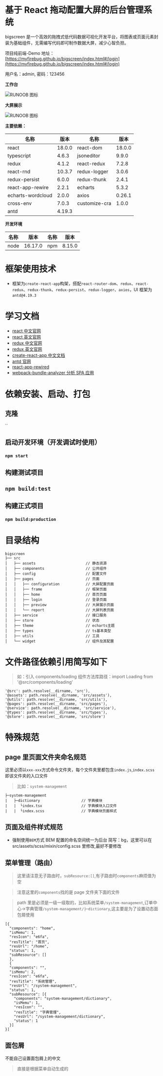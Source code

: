 # 基于 React 拖动配置大屏的后台管理系统

bigscreen 是一个高效的拖拽式低代码数据可视化开发平台，将图表或页面元素封装为基础组件，无需编写代码即可制作数据大屏，减少心智负担。

项目纯前端-Demo 地址：[https://myfirebug.github.io/bigscreen/index.html#/login](https://myfirebug.github.io/bigscreen/index.html#/login)

用户名：admin, 密码：123456

**工作台**

![RUNOOB 图标](https://myfirebug.github.io/example-images/bigscreen/0.jpg)

**大屏展示**

![RUNOOB 图标](https://myfirebug.github.io/example-images/bigscreen/1.jpg)

**主要依赖：**

| 名称              | 版本   | 名称          | 版本   |
| ----------------- | ------ | ------------- | ------ |
| react             | 18.0.0 | react-dom     | 18.0.0 |
| typescript        | 4.6.3  | jsoneditor    | 9.9.0  |
| redux             | 4.1.2  | react-redux   | 7.2.8  |
| react-rnd         | 10.3.7 | redux-logger  | 3.0.6  |
| redux-persist     | 6.0.0  | redux-thunk   | 2.4.1  |
| react-app-rewire  | 2.2.1  | echarts       | 5.3.2  |
| echarts-wordcloud | 2.0.0  | axios         | 0.26.1 |
| cross-env         | 7.0.3  | customize-cra | 1.0.0  |
| antd              | 4.19.3 |

**开发环境**

| 名称 | 版本    | 名称 | 版本   |
| ---- | ------- | ---- | ------ |
| node | 16.17.0 | npm  | 8.15.0 |

# 框架使用技术

- 框架为`create-react-app`构架，搭配`react-router-dom`、`redux`、`react-redux`、`redux-thunk`、`redux-persist`、`redux-logger`、`axios`，UI 框架为`antd@4.19.3`

# 学习文档

- [react 中文官网](https://react.docschina.org 'react中文官网')
- [react 英文官网](https://reactjs.org 'react英文官网')
- [redux 中文官网](http://cn.redux.js.org 'redux中文官网')
- [redux 英文官网](https://redux.js.org 'redux英文官网')
- [create-react-app 中文文档](https://www.html.cn/create-react-app/docs/getting-started/ 'create-react-app中文文档')
- [antd 官网](https://3x.ant.design/index-cn 'antd官网')
- [react-app-rewired](https://github.com/timarney/react-app-rewired#readme '在不npm run inject的情况下修改webpack')
- [webpack-bundle-analyzer 分析 SPA 应用](https://github.com/webpack-contrib/webpack-bundle-analyzer 'webpack-bundle-analyzer分析SPA应用')

# 依赖安装、启动、打包

## 克隆

``

## 启动开发环境（开发调试时使用）

### `npm start`

## 构建测试项目

## `npm build:test`

## 构建正式项目

### `npm build:production`

# 目录结构

```
bigscreen
├── src
│   ├── assets                       // 静态资源
│   ├── components                   // 公共组件
│   ├── config                       // 配置文件
│   ├── pages                        // 页面
│   │   ├── configuration            // 大屏配置页面
│   │   ├── frame                    // 框架页面
│   │   ├── home                     // 首页页面
│   │   ├── login                    // 登录页面
│   │   ├── preview                  // 大屏展示页面
│   │   └── report                   // 大屏列表页面
│   ├── service                      // 接口服务
│   ├── store                        // 状态
│   ├── theme                        // echarts主题
│   ├── types                        // ts基本类型
│   ├── utils                        // 工具
│   └── widget                       // 组件及其配置
```

# 文件路径依赖引用简写如下

> 如：引入 components/loading 组件方法库路径：import Loading from '@src/components/loading'

```
'@src': path.resolve(__dirname, 'src'),
'@assets': path.resolve(__dirname, 'src/assets'),
'@utils': path.resolve(__dirname, 'src/utils'),
'@pages': path.resolve(__dirname, 'src/pages'),
'@service': path.resolve(__dirname, 'src/service'),
'@types': path.resolve(__dirname, 'src/types'),
'@store': path.resolve(__dirname, 'src/store')
```

# 特殊规范

## page 里页面文件夹命名规范

这里必须以`xxx-xxx`方式命令文件夹，每个文件夹里都包含`index.js`,`index.scss`即该文件夹的入口文件

> 比如：`system-management`

```
├─system-management
|   ├─dictionary                   // 字典模块
|   |  └index.tsx                  // 字典模块入口文件
|   |  └index.scss                 // 字典模块页面样式
```

## 页面及组件样式规范

- 强制使用`BEM`方式
  BEM 配置的命名空间统一为后台 简写：bg，这里可以在 src/assets/scss/mixin/config.scss 里修改,最好不要修改

## 菜单管理（路由）

> 这里请注意无子路由时，`subResource:[]`,有子路由时`components`麻烦值为空

> 注意这里的`components`找的是 page 文件夹下面的文件

> path 里是必须是一级一级取的，比如系统菜单`/system-management`,订单中心->字典管理`/system-management/├─dictionary`,这主要是为了设置动态面包屑使用

```
[{
  "components": "home",
  "isMemu": 1,
  "resIcon": "e6fa",
  "resTitle": "首页",
  "resUrl": "/home",
  "status": 1,
  "subResource": []
  },
  {
  "components": "",
  "isMemu": 2,
  "resIcon": "e6fa",
  "resTitle": "系统管理",
  "resUrl": "/system-management",
  "status": 1,
  "subResource": [{
    "components": "system-management/dictionary",
    "isMemu": 1,
    "resIcon": "",
    "resTitle": "字典管理",
    "resUrl": "/system-management/dictionary",
    "status": 1
  }]
}]
```

## 面包屑

不能自己设置面包屑上的中文

> 直接是根据菜单自动生成的
